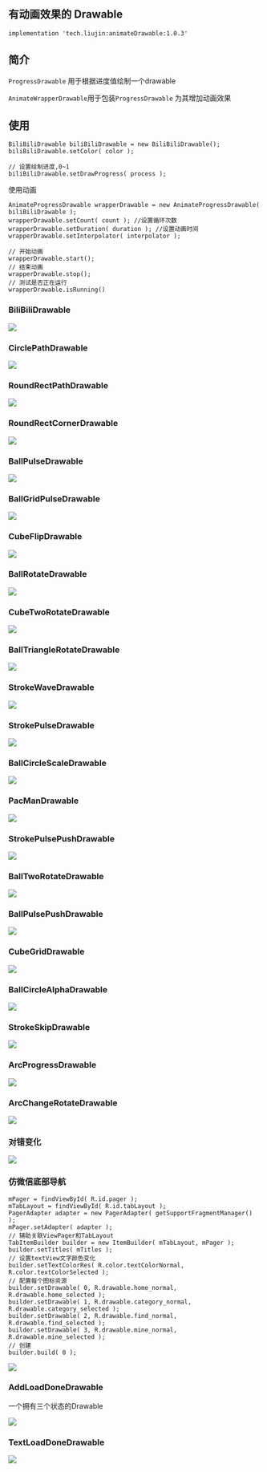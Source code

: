 
## 有动画效果的 Drawable

```
implementation 'tech.liujin:animateDrawable:1.0.3'
```

## 简介

`ProgressDrawable` 用于根据进度值绘制一个drawable

`AnimateWrapperDrawable`用于包装`ProgressDrawable` 为其增加动画效果

## 使用

```
BiliBiliDrawable biliBiliDrawable = new BiliBiliDrawable();
biliBiliDrawable.setColor( color );

// 设置绘制进度,0~1
biliBiliDrawable.setDrawProgress( process );
```

使用动画

```
AnimateProgressDrawable wrapperDrawable = new AnimateProgressDrawable( biliBiliDrawable );
wrapperDrawable.setCount( count ); //设置循环次数
wrapperDrawable.setDuration( duration ); //设置动画时间
wrapperDrawable.setInterpolator( interpolator ); 

// 开始动画
wrapperDrawable.start();
// 结束动画
wrapperDrawable.stop();
// 测试是否正在运行
wrapperDrawable.isRunning()
```

### BiliBiliDrawable

![](img/pic00.gif)



### CirclePathDrawable

![](img/pic01.gif)



### RoundRectPathDrawable

![](img/pic02.gif)



### RoundRectCornerDrawable

![](img/pic03.gif)



### BallPulseDrawable

![](img/pic04.gif)



### BallGridPulseDrawable

![](img/pic05.gif)



### CubeFlipDrawable

![](img/pic06.gif)



### BallRotateDrawable

![](img/pic07.gif)



### CubeTwoRotateDrawable

![](img/pic08.gif)



### BallTriangleRotateDrawable

![](img/pic09.gif)



### StrokeWaveDrawable

![](img/pic10.gif)



### StrokePulseDrawable

![](img/pic11.gif)



### BallCircleScaleDrawable

![](img/pic12.gif)



### PacManDrawable

![](img/pic13.gif)



### StrokePulsePushDrawable

![](img/pic14.gif)



### BallTwoRotateDrawable

![](img/pic15.gif)



### BallPulsePushDrawable

![](img/pic16.gif)



### CubeGridDrawable

![](img/pic17.gif)



### BallCircleAlphaDrawable

![](img/pic18.gif)



### StrokeSkipDrawable

![](img/pic20.gif)



### ArcProgressDrawable

![](img/pic22.gif)



### ArcChangeRotateDrawable

![](img/pic23.gif)



### 对错变化

![](img/pic26.gif)



### 仿微信底部导航

```
mPager = findViewById( R.id.pager );
mTabLayout = findViewById( R.id.tabLayout );
PagerAdapter adapter = new PagerAdapter( getSupportFragmentManager() );
mPager.setAdapter( adapter );
// 辅助关联ViewPager和TabLayout
TabItemBuilder builder = new ItemBuilder( mTabLayout, mPager );
builder.setTitles( mTitles );
// 设置textView文字颜色变化
builder.setTextColorRes( R.color.textColorNormal, R.color.textColorSelected );
// 配置每个图标资源
builder.setDrawable( 0, R.drawable.home_normal, R.drawable.home_selected );
builder.setDrawable( 1, R.drawable.category_normal, R.drawable.category_selected );
builder.setDrawable( 2, R.drawable.find_normal, R.drawable.find_selected );
builder.setDrawable( 3, R.drawable.mine_normal, R.drawable.mine_selected );
// 创建
builder.build( 0 );
```

![](img/pic19.gif)



### AddLoadDoneDrawable

一个拥有三个状态的Drawable

![](img/pic24.gif)



### TextLoadDoneDrawable

![](img/pic25.gif)



